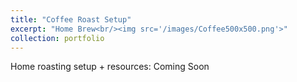```yaml
---
title: "Coffee Roast Setup"
excerpt: "Home Brew<br/><img src='/images/Coffee500x500.png'>"
collection: portfolio
---
```


Home roasting setup + resources: Coming Soon
